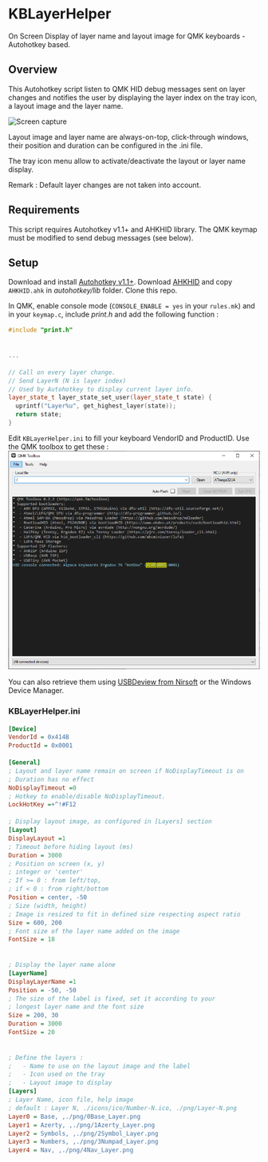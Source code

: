 # KBLayerHelper

On Screen Display of layer name and layout image for QMK keyboards - Autohotkey based.

## Overview

This Autohotkey script listen to QMK HID debug messages sent on layer changes and notifies the user by displaying the layer index on the tray icon, a layout image and the layer name.

![Screen capture](./pictures/KBLayerHelper-with-legendes.png)

Layout image and layer name are always-on-top, click-through windows, their position and duration can be configured in the .ini file.

The tray icon menu allow to activate/deactivate the layout or layer name display.

Remark : Default layer changes are not taken into account.

## Requirements

This script requires Autohotkey v1.1+ and AHKHID library.
The QMK keymap must be modified to send debug messages (see below).

## Setup

Download and install [Autohotkey v1.1+](http://www.ahkscript.org/).
Download [AHKHID](https://github.com/jleb/AHKHID) and copy `AHKHID.ahk` in _autohotkey/lib_ folder.
Clone this repo.

In QMK, enable console mode (`CONSOLE_ENABLE = yes` in your `rules.mk`) and in your `keymap.c`, include _print.h_ and add the following function :

```c++
#include "print.h"


...

// Call on every layer change.
// Send LayerN (N is layer index)
// Used by Autohotkey to display current layer info.
layer_state_t layer_state_set_user(layer_state_t state) {
  uprintf("Layer%u", get_highest_layer(state));
  return state;
}
```

Edit `KBLayerHelper.ini` to fill your keyboard VendorID and ProductID.
Use the QMK toolbox to get these :
![QMK toolbox](./pictures/QMK_Device_VID_PID.png)

You can also retrieve them using [USBDeview from Nirsoft](http://www.nirsoft.net/utils/usb_devices_view.html) or the Windows Device Manager.

### KBLayerHelper.ini

```ini
[Device]
VendorId = 0x414B
ProductId = 0x0001

[General]
; Layout and layer name remain on screen if NoDisplayTimeout is on
; Duration has no effect
NoDisplayTimeout =0
; Hotkey to enable/disable NoDisplayTimeout.
LockHotKey =+^!#F12

; Display layout image, as configured in [Layers] section
[Layout]
DisplayLayout =1
; Timeout before hiding layout (ms)
Duration = 3000
; Position on screen (x, y)
; integer or 'center'
; If >= 0 : from left/top,
; if < 0 : from right/bottom
Position = center, -50
; Size (width, height)
; Image is resized to fit in defined size respecting aspect ratio
Size = 600, 200
; Font size of the layer name added on the image
FontSize = 18


; Display the layer name alone
[LayerName]
DisplayLayerName =1
Position = -50, -50
; The size of the label is fixed, set it according to your
; longest layer name and the font size
Size = 200, 30
Duration = 3000
FontSize = 20


; Define the layers :
;   - Name to use on the layout image and the label
;   - Icon used on the tray
;   - Layout image to display
[Layers]
; Layer Name, icon file, help image
; default : Layer N, ./icons/ico/Number-N.ico, ./png/Layer-N.png
Layer0 = Base, ,./png/0Base_Layer.png
Layer1 = Azerty, ,./png/1Azerty_Layer.png
Layer2 = Symbols, ,./png/2Symbol_Layer.png
Layer3 = Numbers, ,./png/3Numpad_Layer.png
Layer4 = Nav, ,./png/4Nav_Layer.png

```
